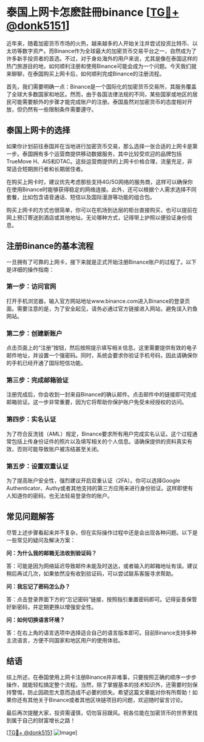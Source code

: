 # 泰国上网卡怎麽註冊binance [[TG💪+ @donk5151](https://t.me/s/donk5151)]

近年来，随着加密货币市场的火热，越来越多的人开始关注并尝试投资比特币、以太坊等数字资产。而Binance作为全球最大的加密货币交易平台之一，自然成为了许多新手投资者的首选。不过，对于身处海外的用户来说，尤其是像在泰国这样的热门旅游目的地，如何顺利注册和使用Binance可能会成为一个问题。今天我们就来聊聊，在泰国购买上网卡后，如何顺利完成Binance的注册流程。

首先，我们需要明确一点：Binance是一个国际化的加密货币交易所，其服务覆盖了全球大多数国家和地区。然而，由于各国法律法规的不同，某些国家或地区的居民可能需要额外的步骤才能完成账户的注册。泰国虽然对加密货币的态度相对开放，但仍然有一些限制条件需要遵守。

## 泰国上网卡的选择

如果你计划前往泰国并在当地进行加密货币交易，那么选择一张合适的上网卡是第一步。泰国拥有多个运营商提供移动数据服务，其中比较受欢迎的品牌包括TrueMove H、AIS和DTAC。这些运营商提供的上网卡价格合理，流量充足，非常适合短期旅行者和长期居住者。

在购买上网卡时，建议优先考虑那些支持4G/5G网络的服务商，这样可以确保你在使用Binance时能够获得稳定的网络连接。此外，还可以根据个人需求选择不同套餐，比如包含语音通话、短信以及国际漫游等功能的组合包。

购买上网卡的方式也很简单，你可以在机场到达层的柜台直接购买，也可以提前在网上预订寄送到酒店或其他地址。无论哪种方式，记得带上护照以便验证身份信息。

## 注册Binance的基本流程

一旦拥有了可靠的上网卡，接下来就是正式开始注册Binance账户的过程了。以下是详细的操作指南：

### 第一步：访问官网

打开手机浏览器，输入官方网站地址www.binance.com进入Binance的登录页面。需要注意的是，为了安全起见，请务必通过官方链接进入网站，避免误入钓鱼网站。

### 第二步：创建新账户

点击页面上的“注册”按钮，然后按照提示填写相关信息。这里需要提供有效的电子邮件地址，并设置一个强密码。同时，系统会要求你验证手机号码，因此请确保你的手机已经开通了国际短信功能。

### 第三步：完成邮箱验证

注册完成后，你会收到一封来自Binance的确认邮件。点击邮件中的链接即可完成邮箱验证。这一步非常重要，因为它将帮助你保护账户免受未经授权的访问。

### 第四步：实名认证

为了符合反洗钱（AML）规定，Binance要求所有用户完成实名认证。这个过程通常包括上传身份证件的照片以及填写相关的个人信息。请确保提供的资料真实有效，否则可能导致账户被冻结甚至关闭。

### 第五步：设置双重认证

为了提高账户安全性，强烈建议开启双重认证（2FA）。你可以选择Google Authenticator、Authy或者其他支持的第三方应用来进行身份验证。这样即使有人知道你的密码，也无法轻易登录你的账户。

## 常见问题解答

尽管上述步骤看起来并不复杂，但在实际操作过程中还是会出现各种问题。以下是一些常见的疑问及解决方案：

**问：为什么我的邮箱无法收到验证码？**

答：可能是因为网络延迟导致邮件未能及时送达，或者输入的邮箱地址有误。建议稍后再试几次，如果依然没有收到验证码，可以尝试联系客服寻求帮助。

**问：我忘记了密码怎么办？**

答：点击登录界面下方的“忘记密码”链接，按照指引重置密码即可。记得妥善保管好新密码，并定期更换以增强安全性。

**问：如何切换语言环境？**

答：在右上角的语言选项中选择适合自己的语言版本即可。目前Binance支持多种主流语言，方便不同国家和地区用户的使用体验。

## 结语

综上所述，在泰国使用上网卡注册Binance并非难事，只要按照正确的顺序一步步操作，就能轻松搞定整个流程。当然，除了掌握基本的技术知识外，还需要时刻保持警惕，防止因疏忽大意而造成不必要的损失。希望这篇文章能对你有所帮助！如果你还有其他关于Binance或者其他区块链项目的问题，欢迎随时留言讨论。

最后再次提醒大家，投资需谨慎，切勿盲目跟风。祝各位能在加密货币的世界里找到属于自己的财富增长之路！

[[TG💪+ @donk5151](https://t.me/s/donk5151) ![Image](https://i.postimg.cc/rwNCRYN7/Snipaste-2025-04-30-17-27-05.png)]